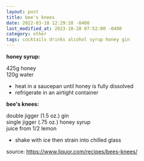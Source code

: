 ```yaml
---
layout: post
title: bee's knees
date: 2022-03-18 12:29:18 -0400
last_modified_at: 2023-10-28 07:52:00 -0400
category: other
tags: cocktails drinks alcohol syrup honey gin
---
```

**honey syrup:**

425g honey  
120g water  
* heat in a saucepan until honey is fully dissolved
* refrigerate in an airtight container

**bee's knees:**

double jigger (1.5 oz.) gin  
single jigger (.75 oz.) honey syrup  
juice from 1/2 lemon  
* shake with ice then strain into chilled glass

source: <https://www.liquor.com/recipes/bees-knees/>
